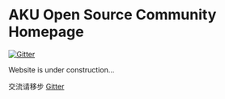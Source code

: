 # AKU Open Source Community Homepage

[![Gitter](https://badges.gitter.im/akusoft/community.svg)](https://gitter.im/akusoft/community?utm_source=badge&utm_medium=badge&utm_campaign=pr-badge)

Website is under construction...

交流请移步 [Gitter](https://gitter.im/akusoft/community?utm_source=badge&utm_medium=badge&utm_campaign=pr-badge)
